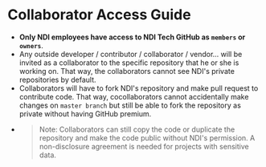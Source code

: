 # Collaborator Access Guide

* **Only NDI employees have access to NDI Tech GitHub as `members` or `owners`**.
* Any outside developer / contributor / collaborator / vendor... will be invited as a collaborator to the specific repository that he or she is working on. That way, the collaborators cannot see NDI's private repositories by default.
* Collaborators will have to fork NDI's repository and make pull request to contribute code. That way, cocollaborators cannot accidentally make changes on `master branch` but still be able to fork the repository as private without having GitHub premium.
* > Note: Collaborators can still copy the code or duplicate the repository and make the code public without NDI's permission. A non-disclosure agreement is needed for projects with sensitive data.